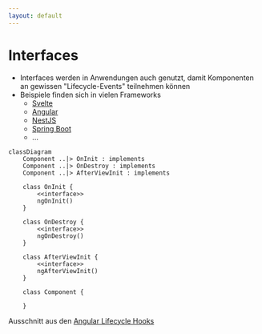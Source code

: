 ```yaml
---
layout: default
---
```


<Footer
    text="🎁 Objektorientierte Programmierung"
/>

# Interfaces

<div class="grid grid-cols-12 gap-6">
<div class="col-span-6">

- Interfaces werden in Anwendungen auch genutzt, damit Komponenten an gewissen "Lifecycle-Events" teilnehmen können
- Beispiele finden sich in vielen Frameworks
  - [Svelte](https://svelte.dev/docs/svelte#onmount)
  - [Angular](https://angular.io/guide/lifecycle-hooks#lifecycle-event-sequence)
  - [NestJS](https://docs.nestjs.com/fundamentals/lifecycle-events)
  - [Spring Boot](https://docs.spring.io/spring-framework/reference/core/beans/annotation-config/postconstruct-and-predestroy-annotations.html)
  - ...

</div>
<div class="col-span-6">

```mermaid
classDiagram
    Component ..|> OnInit : implements
    Component ..|> OnDestroy : implements
    Component ..|> AfterViewInit : implements

    class OnInit {
        <<interface>>
        ngOnInit()
    }

    class OnDestroy {
        <<interface>>
        ngOnDestroy()
    }

    class AfterViewInit {
        <<interface>>
        ngAfterViewInit()
    }

    class Component {

    }
```

<span class="text-sm absolute right bottom-30">
    Ausschnitt aus den
    <a href="https://angular.io/guide/lifecycle-hooks#lifecycle-event-sequence" target="_blank">
        Angular Lifecycle Hooks
    </a>
</span>

</div>
</div>

<PageNumber/>
